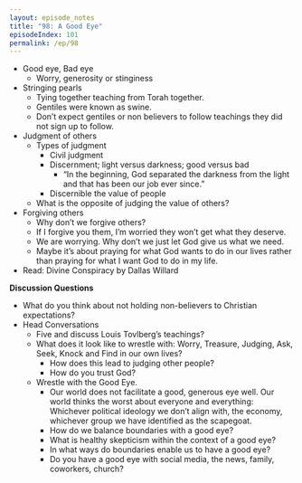 ```yaml
---
layout: episode_notes
title: "98: A Good Eye"
episodeIndex: 101
permalink: /ep/98
---
```


- Good eye, Bad eye
  - Worry, generosity or stinginess
- Stringing pearls
  - Tying together teaching from Torah together. 
  - Gentiles were known as swine. 
  - Don’t expect gentiles or non believers to follow teachings they did not sign up to follow. 
- Judgment of others
  - Types of judgment
    - Civil judgment
    - Discernment; light versus darkness; good versus bad
      - “In the beginning, God separated the darkness from the light and that has been our job ever since.”
    - Discernible the value of people
  - What is the opposite of judging the value of others?
- Forgiving others
  - Why don’t we forgive others?
  - If I forgive you them, I’m worried they won’t get what they deserve. 
  - We are worrying. Why don’t we just let God give us what we need. 
  - Maybe it’s about praying for what God wants to do in our lives rather than praying for what I want God to do in my life. 
- Read: Divine Conspiracy by Dallas Willard

**Discussion Questions**

- What do you think about not holding non-believers to Christian expectations?
- Head Conversations
  - Five and discuss Louis Tovlberg’s teachings?
  - What does it look like to wrestle with: Worry, Treasure, Judging, Ask, Seek, Knock and Find in our own lives?
    - How does this lead to judging other people?
    - How do you trust God?
  - Wrestle with the Good Eye.
    - Our world does not facilitate a good, generous eye well. Our world thinks the worst about everyone and everything: Whichever political ideology we don’t align with, the economy, whichever group we have identified as the scapegoat. 
    - How do we balance boundaries with a good eye? 
    - What is healthy skepticism within the context of a good eye?
    - In what ways do boundaries enable us to have a good eye?
    - Do you have a good eye with social media, the news, family, coworkers, church?
